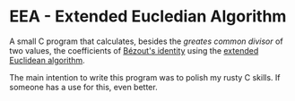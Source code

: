 # EEA - Extended Eucledian Algorithm

A small C program that calculates, besides the *greates common divisor* of two values, the coefficients of [Bézout's identity](http://en.wikipedia.org/wiki/B%C3%A9zout%27s_identity) using the [extended Euclidean algorithm](http://en.wikipedia.org/wiki/Extended_Euclidean_algorithm).

The main intention to write this program was to polish my rusty C skills. If someone has a use for this, even better.

